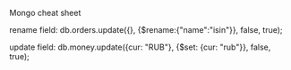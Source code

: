 Mongo cheat sheet

rename field: db.orders.update({}, {$rename:{"name":"isin"}}, false, true);

update field: db.money.update({cur: "RUB"}, {$set: {cur: "rub"}}, false, true);


